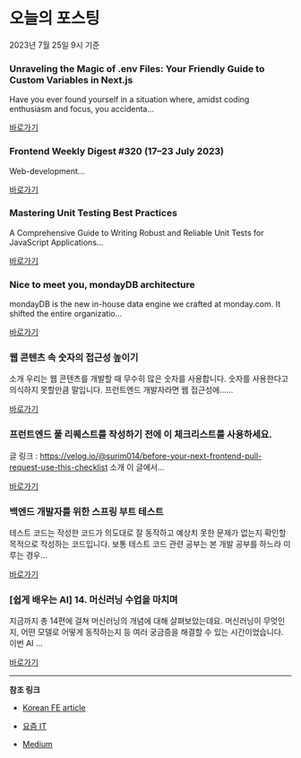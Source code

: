 # 오늘의 포스팅 
2023년 7월 25일 9시 기준 

### Unraveling the Magic of .env Files: Your Friendly Guide to Custom Variables in Next.js 

 Have you ever found yourself in a situation where, amidst coding enthusiasm and focus, you accidenta... 

 [바로가기](https://medium.com/@hungmanh.t94/unraveling-the-magic-of-env-files-your-friendly-guide-to-custom-variables-in-next-js-79713fb8b3ed?responsesOpen=true&sortBy=REVERSE_CHRON&source=topic_portal_recommended_stories---------0-84----------nextjs----------fa54bbdd_2f08_442e_a104_2592e1da814b-------) 

### Frontend Weekly Digest #320 (17–23 July 2023) 

 Web-development... 

 [바로가기](https://medium.com/@frontender-ua/frontend-weekly-digest-320-17-23-july-2023-2e08d49b58ea?responsesOpen=true&sortBy=REVERSE_CHRON&source=topic_portal_recommended_stories---------0-84----------front_end_development----------c8f49010_d9c4_4bfe_87c5_72cb18a03912-------) 

### Mastering Unit Testing Best Practices 

 A Comprehensive Guide to Writing Robust and Reliable Unit Tests for JavaScript Applications... 

 [바로가기](https://medium.com/web3-use-case/mastering-unit-testing-best-practices-4f9ecad894a0?responsesOpen=true&sortBy=REVERSE_CHRON&source=topic_portal_recommended_stories---------0-84----------react----------be855f9e_bb20_4057_bbd4_85adcbf0496a-------) 

### Nice to meet you, mondayDB architecture 

 mondayDB is the new in-house data engine we crafted at monday.com. It shifted the entire organizatio... 

 [바로가기](https://medium.com/@liranbrimer/nice-to-meet-you-mondaydb-architecture-6d201b41e660?responsesOpen=true&sortBy=REVERSE_CHRON&source=topic_portal_recommended_stories---------0-84----------javascript----------1dea40f8_54fb_4de6_a65b_9b02dad90eaf-------) 

###  웹 콘텐츠 속 숫자의 접근성 높이기 

 소개 우리는 웹 콘텐츠를 개발할 때 무수히 많은 숫자를 사용합니다. 숫자를 사용한다고 의식하지 못할만큼 말입니다. 프런트엔드 개발자라면 웹 접근성에…... 

 [바로가기](https://kofearticle.substack.com/p/korean-fe-article-7f4) 

###  프런트엔드 풀 리퀘스트를 작성하기 전에 이 체크리스트를 사용하세요. 

 글 링크 : https://velog.io/@surim014/before-your-next-frontend-pull-request-use-this-checklist 소개 이 글에서... 

 [바로가기](https://kofearticle.substack.com/p/korean-fe-article-e24) 

### 백엔드 개발자를 위한 스프링 부트 테스트 

 테스트 코드는 작성한 코드가 의도대로 잘 동작하고 예상치 못한 문제가 없는지 확인할 목적으로 작성하는 코드입니다. 보통 테스트 코드 관련 공부는 본 개발 공부를 하느라 미루는 경우... 

 [바로가기](https://yozm.wishket.com/magazine/detail/2142/) 

### [쉽게 배우는 AI] 14. 머신러닝 수업을 마치며 

 지금까지 총 14편에 걸쳐 머신러닝의 개념에 대해 살펴보았는데요. 머신러닝이 무엇인지, 어떤 모델로 어떻게 동작하는지 등 여러 궁금증을 해결할 수 있는 시간이었습니다. 이번 AI ... 

 [바로가기](https://yozm.wishket.com/magazine/detail/2139/) 

---

**참조 링크**

- [Korean FE article](https://kofearticle.substack.com) 

- [요즘 IT](https://yozm.wishket.com/magazine) 

- [Medium](https://medium.com) 


